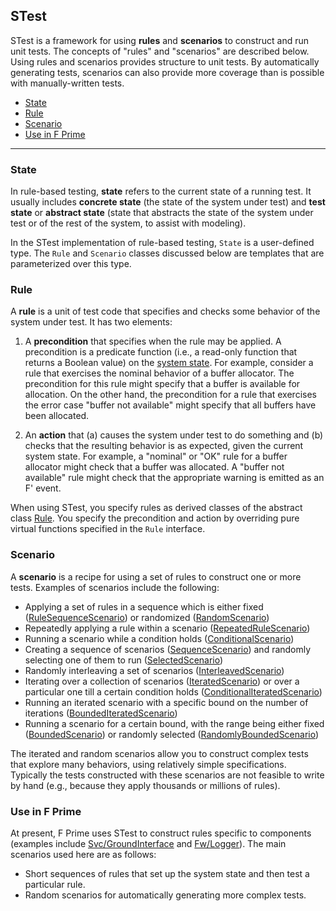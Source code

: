 ## STest

STest is a framework for using **rules** and **scenarios** to construct and run unit tests.
The concepts of "rules" and "scenarios" are described below.
Using rules and scenarios provides structure to unit tests.
By automatically generating tests, scenarios can also provide more coverage than is possible
with manually-written tests.

- [State](#state)
- [Rule](#rule)
- [Scenario](#scenario)
- [Use in F Prime](#use-in-f-prime)

<hr>

### State

In rule-based testing, **state** refers to the current state of a running test. It usually includes **concrete state** (the state of the system under test) and **test state** or **abstract state** (state that abstracts the state of the system under test or of the rest of the system, to assist with modeling).

In the STest implementation of rule-based testing, `State` is a user-defined type. The `Rule` and `Scenario` classes discussed below are templates that are parameterized over this type.

### Rule

A **rule** is a unit of test code that specifies and checks some behavior of the system under test.
It has two elements:

1. A **precondition** that specifies when the rule may be applied.
A precondition is a predicate function (i.e., a read-only function that returns a Boolean value) on
the [system state](#state).
For example, consider a rule that exercises the nominal behavior of a buffer allocator.
The precondition for this rule might specify that a buffer is available for allocation.
On the other hand, the precondition for a rule that exercises the error case "buffer not available"
might specify that all buffers have been allocated.

2. An **action** that (a) causes the system under test to do something and (b) checks that the resulting
behavior is as expected, given the current system state.
For example, a "nominal" or "OK" rule for a buffer allocator might check that a buffer was allocated.
A "buffer not available" rule might check that the appropriate warning is emitted as an F' event.

When using STest, you specify rules as derived classes of the abstract class [Rule](./STest/Rule/Rule.hpp).
You specify the precondition and action by overriding pure virtual functions specified in the `Rule` interface.

### Scenario
A **scenario** is a recipe for using a set of rules to construct one or more tests. Examples of scenarios include the following:
- Applying a set of rules in a sequence which is either fixed ([RuleSequenceScenario](./STest/Scenario/RuleSequenceScenario.hpp)) or randomized ([RandomScenario](./STest/Scenario/RandomScenario.hpp))
- Repeatedly applying a rule within a scenario ([RepeatedRuleScenario](./STest/Scenario/RepeatedRuleScenario.hpp))
- Running a scenario while a condition holds ([ConditionalScenario](./STest/Scenario/ConditionalScenario.hpp))
- Creating a sequence of scenarios ([SequenceScenario](./STest/Scenario/SequenceScenario.hpp)) and randomly selecting one of them to run ([SelectedScenario](./STest/Scenario/SelectedScenario.hpp))
- Randomly interleaving a set of scenarios ([InterleavedScenario](./STest/Scenario/InterleavedScenario.hpp))
- Iterating over a collection of scenarios ([IteratedScenario](./STest/Scenario/IteratedScenario.hpp)) or over a particular one till a certain condition holds ([ConditionalIteratedScenario](./STest/Scenario/ConditionalIteratedScenario.hpp))
- Running an iterated scenario with a specific bound on the number of iterations ([BoundedIteratedScenario](./STest/Scenario/BoundedIteratedScenario.hpp))
- Running a scenario for a certain bound, with the range being either fixed ([BoundedScenario](./STest/Scenario/BoundedScenario.hpp)) or randomly selected ([RandomlyBoundedScenario](./STest/Scenario/RandomlyBoundedScenario.hpp))

The iterated and random scenarios allow you to construct complex tests that explore many behaviors, using relatively simple specifications. Typically the tests constructed with these scenarios are not feasible to write by hand (e.g., because they apply thousands or millions of rules).

### Use in F Prime

At present, F Prime uses STest to construct rules specific to components (examples include [Svc/GroundInterface](https://github.com/nasa/fprime/blob/master/Svc/GroundInterface/test/ut/GroundInterfaceRules.cpp) and [Fw/Logger](https://github.com/nasa/fprime/blob/master/Fw/Logger/test/ut/LoggerRules.cpp)). The main scenarios used here are
as follows:

* Short sequences of rules that set up the system state and then test a particular rule.
* Random scenarios for automatically generating more complex tests.
